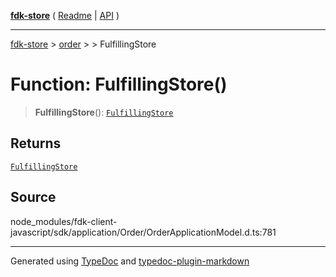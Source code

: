 [**fdk-store**](../../../README.md) ( [Readme](../../../README.md) \| [API](../../../API.md) )

---

[fdk-store](../../../API.md) > [order](../../README.md) > [<internal>](../README.md) > FulfillingStore

# Function: FulfillingStore()

> **FulfillingStore**(): [`FulfillingStore`](../type-aliases/type-alias.FulfillingStore.md)

## Returns

[`FulfillingStore`](../type-aliases/type-alias.FulfillingStore.md)

## Source

node_modules/fdk-client-javascript/sdk/application/Order/OrderApplicationModel.d.ts:781

---

Generated using [TypeDoc](https://typedoc.org/) and [typedoc-plugin-markdown](https://www.npmjs.com/package/typedoc-plugin-markdown)
